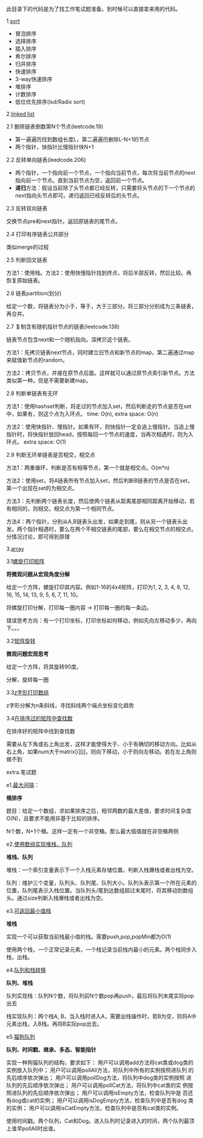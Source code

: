 此目录下的代码是为了找工作笔试题准备。到时候可以直接拿来用的代码。

1.[sort](./sort)

- 冒泡排序
- 选择排序
- 插入排序
- 希尔排序
- 归并排序
- 快速排序
- 3-way快速排序
- 堆排序
- 计数排序
- 低位优先排序(lsd/Radix sort)

2.[linked list](./linkedList)

2.1 删除链表倒数第N个节点(leetcode.19)

- 第一遍遍历找到数组长度L，第二遍遍历删除L-N+1的节点
- 两个指针，快指针比慢指针快N+1

2.2 反转单向链表(leedcode.206)

- 两个指针，一个指向前一个节点，一个指向当前节点，每次将当前节点的next指向前一个节点。直到当前节点为空，返回前一个节点。
- **递归**方法：假设当前除了头节点都已经反转，只需要将头节点的下一个节点的next指向头节点即可。递归返回已经反转后的头节点。

2.3 反转双向链表

交换节点pre和next指针。返回原链表的尾节点。

2.4 打印有序链表公共部分

类似merge的过程

2.5 判断回文链表

方法1：使用栈。方法2：使用快慢指针找到终点，将后半部反转，然后比较。再恢复原始链表。

2.6 链表partition(划分)

给定一个数，将链表分为小于，等于，大于三部分。将三部分分别成为三条链表，再合并。

2.7 复制含有随机指针节点的链表(leetcode.138)

链表节点包含next和一个随机指向。深拷贝这个链表。

方法1：先拷贝链表next节点，同时建立旧节点和新节点的map，第二遍通过map来赋值新节点的random。

方法2：拷贝节点，并接在原节点后面。这样就可以通过原节点索引新节点。方法类似第一种。但是不需要新建map。

2.8 判断单链表有无环

方法1：使用hashset判断，将走过的节点加入set，然后判断走的节点是否在set中，如果有，则这个点为入环点。 time: O(n), extra space: O(n)

方法2：使用快指针、慢指针。如果有环，则快指针一定会追上慢指针。当追上慢指针时，将快指针放回head，按照每回一个节点的速度，当再次相遇时，则为入环点。 extra space: O(1)

2.9 判断无环单链表是否相交，相交点

方法1：两重循环，判断是否有相等节点，第一个就是相交点。O(m*n)

方法2：使用set，将A链表所有节点加入set，然后判断B链表的节点是否在set，第一个出现在set的为相交点。

方法3：先判断两个链表长度，然后使两个链表从距离尾部相同距离开始移动，若有相同的，则相交。相交点为第一个相同节点。

方法4：两个指针，分别从A,B链表头出发，如果走到尾，则从另一个链表头出发。两个指针相遇时，要么在两个不相交链表的尾部，要么在相交节点的相交点。分情况讨论，即可得到原理

3.[array]()

3.1[螺旋打印矩阵](./array/PrintMatrixSpiralOrder.cpp)

**将微观问题从宏观角度分解**

给定一个方阵，螺旋打印其内容。例如1-16的4x4矩阵，打印为1, 2, 3, 4, 8, 12, 16, 15, 14, 13, 9, 5, 6, 7, 11, 10。

将螺旋打印分解，打印每一圈内容 -> 打印每一圈的每一条边。

错误思考方向：有一个打印坐标，打印坐标如何移动，例如先向左移动多少，再向下。。。

3.2[矩阵旋转](./array/RotateMatrix.cpp)

**微观问题宏观思考**

给定一个方阵，将其旋转90度。

分解，旋转每一圈

3.3[z字形打印数组](./array/ZigZagPrintMatrix.cpp)

z字形分解为n条斜线，寻找斜线两个端点坐标变化趋势

3.4[在排序过的矩阵中查找数](./array/FindNumInSortedMatrix.cpp)

在排序好的矩阵中找到查找数

需要从左下角或右上角出发，这样才能使得大于、小于有确切的移动方向。比如从右上角，如果num大于matrix[i][j]，则向下移动，小于则向左移动。若在左上角则做不到

extra.笔试题

e1.[最大间隔](./sort/MaxGap.cpp)：

**桶排序**

题目：给定一个数组，求如果排序之后，相邻两数的最大差值，要求时间复杂度O(N)，且要求不能用非基于比较的排序。

N个数，N+1个桶。这样一定有一个非空桶。那么最大插值就在非空桶两侧

e2.[使用数组实现堆栈、队列](./stack&queue/StackAndQueueUseArray.cpp)

**堆栈、队列**

堆栈：一个索引变量表示下一个入栈元素存储位置。判断入栈爆栈或者出栈为空。

队列：维护三个变量，队列头、队列尾、队列大小。队列头表示第一个所在元素的位置，队列尾表示入栈位置。当队列头/尾到达数组超过末尾时，将其移动到数组头。通过size判断入栈爆栈或者出栈为空。

e3.[可返回最小值栈](./stack&queue/GetMinStack.cpp)

**堆栈**

实现一个可以获取当前栈最小值的栈。需要push,pop,popMin都为O(1)

使用两个栈，一个正常记录元素，一个栈记录当前栈内最小的元素。两个栈同步入栈，出栈。

e4.[队列和栈转换](./stack&queue/StackAndQueueConvert.cpp)

**队列、堆栈**

队列实现栈：队列N个数，将队列前N个数pop再push，最后将队列末尾实际pop出去

栈实现队列：两个栈A, B，当入栈时进入A，需要出栈操作时，若B为空，则将A中元素出栈，入B栈。再将B实际pop出去。

e5.[猫狗队列](./stack&queue/DogCatQueue.cpp)

**队列、时间戳、继承、多态、智能指针**

实现一种狗猫队列的结构，要求如下： 用户可以调用add方法将cat类或dog类的
实例放入队列中； 用户可以调用pollAll方法，将队列中所有的实例按照进队列
的先后顺序依次弹出； 用户可以调用pollDog方法，将队列中dog类的实例按照
进队列的先后顺序依次弹出； 用户可以调用pollCat方法，将队列中cat类的实
例按照进队列的先后顺序依次弹出； 用户可以调用isEmpty方法，检查队列中是
否还有dog或cat的实例； 用户可以调用isDogEmpty方法，检查队列中是否有dog
类的实例； 用户可以调用isCatEmpty方法，检查队列中是否有cat类的实例。

使用时间戳。两个队列，Cat和Dog。进入队列时记录进入的时间，两个队列最顶上谁早pollAll时出谁。

